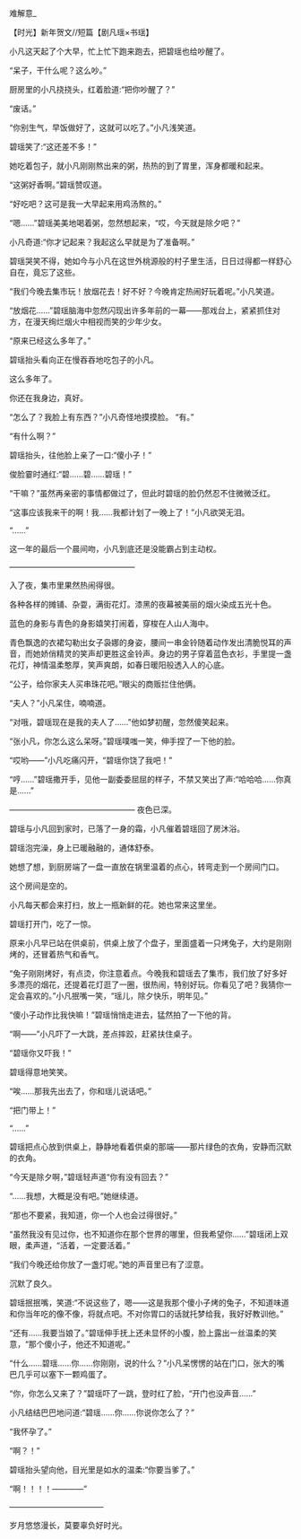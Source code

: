 
难解意_

【时光】新年贺文//短篇【剧凡瑶×书瑶】

小凡这天起了个大早，忙上忙下跑来跑去，把碧瑶也给吵醒了。

“呆子，干什么呢？这么吵。”

厨房里的小凡挠挠头，红着脸道:“把你吵醒了？”

“废话。”

“你别生气，早饭做好了，这就可以吃了。”小凡浅笑道。

碧瑶笑了:“这还差不多！”

她吃着包子，就小凡刚刚熬出来的粥，热热的到了胃里，浑身都暖和起来。

“这粥好香啊。”碧瑶赞叹道。

“好吃吧？这可是我一大早起来用鸡汤熬的。”

“嗯……”碧瑶美美地喝着粥，忽然想起来，“哎，今天就是除夕吧？”

小凡奇道:“你才记起来？我起这么早就是为了准备啊。”

碧瑶哭笑不得，她如今与小凡在这世外桃源般的村子里生活，日日过得都一样舒心自在，竟忘了这些。

“我们今晚去集市玩！放烟花去！好不好？今晚肯定热闹好玩着呢。”小凡笑道。

“放烟花……”碧瑶脑海中忽然闪现出许多年前的一幕――那戏台上，紧紧抓住对方，在漫天绚烂烟火中相视而笑的少年少女。

“原来已经这么多年了。”

碧瑶抬头看向正在慢吞吞地吃包子的小凡。

这么多年了。

你还在我身边，真好。

“怎么了？我脸上有东西？”小凡奇怪地摸摸脸。
“有。”

“有什么啊？”

碧瑶抬头，往他脸上亲了一口:“傻小子！”

俊脸霎时通红:“碧……碧……碧瑶！”

“干嘛？”虽然再亲密的事情都做过了，但此时碧瑶的脸仍然忍不住微微泛红。

“这事应该我来干的啊！我……我都计划了一晚上了！”小凡欲哭无泪。

“……”

这一年的最后一个晨间吻，小凡到底还是没能霸占到主动权。

――――――――――――――――

入了夜，集市里果然热闹得很。

各种各样的摊铺、杂耍，满街花灯。漆黑的夜幕被美丽的烟火染成五光十色。

蓝色的身影与青色的身影嬉笑打闹着，穿梭在人山人海中。

青色飘逸的衣裙勾勒出女子袅娜的身姿，腰间一串金铃随着动作发出清脆悦耳的声音，而她娇俏精灵的笑声却更胜这金铃声。身边的男子穿着蓝色衣衫，手里提一盏花灯，神情温柔憨厚，笑声爽朗，如春日暖阳般透入人的心底。

“公子，给你家夫人买串珠花吧。”眼尖的商贩拦住他俩。

“夫人？”小凡呆住，喃喃道。

“对哦，碧瑶现在是我的夫人了……”他如梦初醒，忽然傻笑起来。

“张小凡，你怎么这么呆呀。”碧瑶噗嗤一笑，伸手捏了一下他的脸。

“哎哟――”小凡吃痛闪开，“碧瑶你饶了我吧！”

“哼……”碧瑶撒开手，见他一副委委屈屈的样子，不禁又笑出了声:“哈哈哈……你真是……”


――――――――――――――――
夜色已深。

碧瑶与小凡回到家时，已落了一身的霜，小凡催着碧瑶回了房沐浴。

碧瑶泡完澡，身上已暖融融的，通体舒泰。

她想了想，到厨房端了一盘一直放在锅里温着的点心，转弯走到一个房间门口。

这个房间是空的。

小凡每天都会来打扫，放上一瓶新鲜的花。她也常来这里坐。

碧瑶打开门，吃了一惊。

原来小凡早已站在供桌前，供桌上放了个盘子，里面盛着一只烤兔子，大约是刚刚烤的，还冒着热气和香气。

“兔子刚刚烤好，有点烫，你注意着点。今晚我和碧瑶去了集市，我们放了好多好多漂亮的烟花，还提着花灯逛了一圈，很热闹，特别好玩。你看见了吧？我猜你一定会喜欢的。”小凡抿嘴一笑，“瑶儿，除夕快乐，明年见。”

“傻小子动作比我快嘛！”碧瑶悄悄走进去，猛然拍了一下他的背。

“啊――”小凡吓了一大跳，差点摔跤，赶紧扶住桌子。

“碧瑶你又吓我！”

碧瑶得意地笑笑。

“唉……那我先出去了，你和瑶儿说话吧。”

“把门带上！”

“……”

碧瑶把点心放到供桌上，静静地看着供桌的那端――那片绿色的衣角，安静而沉默的衣角。

“今天是除夕啊，”碧瑶轻声道“你有没有回去？”

“……我想，大概是没有吧。”她继续道。

“那也不要紧，我知道，你一个人也会过得很好。”

“虽然我没有见过你，也不知道你在那个世界的哪里，但我希望你……”碧瑶闭上双眼，柔声道，“活着，一定要活着。”

“我们今晚还给你放了一盏灯呢。”她的声音里已有了涩意。

沉默了良久。

碧瑶抿抿嘴，笑道:“不说这些了，嗯――这是我那个傻小子烤的兔子，不知道味道和你当年吃的像不像，将就点吧。不对你胃口的话就托梦给我，我好好教训他。”

“还有……我要当娘了。”碧瑶伸手抚上还未显怀的小腹，脸上露出一丝温柔的笑意，“那个傻小子，他还不知道呢。”

“什么……碧瑶……你……你刚刚，说的什么？”小凡呆愣愣的站在门口，张大的嘴巴几乎可以塞下一颗鸡蛋了。

“你，你怎么又来了？”碧瑶吓了一跳，登时红了脸，“开门也没声音……”

小凡结结巴巴地问道:“碧瑶……你……你说你怎么了？”

“我怀孕了。”

“啊？！”

碧瑶抬头望向他，目光里是如水的温柔:“你要当爹了。”

“啊！！！！――――”

――――――――――――

岁月悠悠漫长，莫要辜负好时光。

